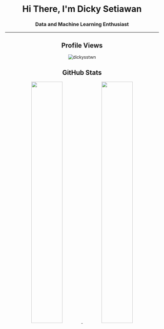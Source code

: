 <h1 align="center">Hi There, I'm Dicky Setiawan</h1>
<h3 align="center">Data and Machine Learning Enthusiast</h3>
<hr />

<h2 align="center">Profile Views</h2>
<p align="center"><img src="https://komarev.com/ghpvc/?username=dickysstwn&label=Profile%20views&color=0e75b6&style=flat" alt="dickysstwn" /></p>

<h2 align="center">GitHub Stats</h2>

<p align="center">
  <a href="https://github.com/dickysstwn">
    <img src="https://github-readme-stats.vercel.app/api?username=dickysstwn&show_icons=true&theme=github_dark&hide_border=true" width="45%" />
    <img src="https://github-readme-streak-stats.herokuapp.com/?user=dickysstwn&theme=github-dark-blue&hide_border=true" width="45%"/>
  </a>
</p>
